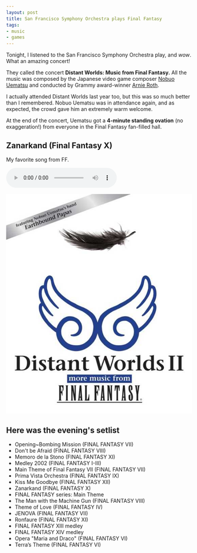 ```yaml
---
layout: post
title: San Francisco Symphony Orchestra plays Final Fantasy
tags:
- music
- games
---
```


Tonight, I listened to the San Francisco Symphony Orchestra play, and *wow*. What an amazing concert!

They called the concert **Distant Worlds: Music from Final Fantasy.** All the music was composed by the Japanese video game composer [Nobuo Uematsu](http://en.wikipedia.org/wiki/Nobuo_Uematsu) and conducted by Grammy award-winner [Arnie Roth](http://en.wikipedia.org/wiki/Arnie_Roth).

I actually attended Distant Worlds last year too, but this was so much better than I remembered. Nobuo Uematsu was in attendance again, and as expected, the crowd gave him an extremely warm welcome.

At the end of the concert, Uematsu got a **4-minute standing ovation** (no exaggeration!) from everyone in the Final Fantasy fan-filled hall.

## Zanarkand (Final Fantasy X)

My favorite song from FF.

<audio controls preload="auto">
  <source src="/images/Zanarkand-Final-Fantasy-X.mp3" type="audio/mpeg">
  <source src="/images/Zanarkand-Final-Fantasy-X.ogg" type="audio/ogg">
</audio>

![Final Fantasy Distant Worlds II](/images/DistantWorldsII.jpg)

## Here was the evening's setlist

- Opening~Bombing Mission (FINAL FANTASY VII)
- Don't be Afraid (FINAL FANTASY VIII)
- Memoro de la Stono (FINAL FANTASY XI)
- Medley 2002 (FINAL FANTASY I-III)
- Main Theme of Final Fantasy VII (FINAL FANTASY VII)
- Prima Vista Orchestra (FINAL FANTASY IX)
- Kiss Me Goodbye (FINAL FANTASY XII)
- Zanarkand (FINAL FANTASY X)
- FINAL FANTASY series: Main Theme
- The Man with the Machine Gun (FINAL FANTASY VIII)
- Theme of Love (FINAL FANTASY IV)
- JENOVA (FINAL FANTASY VII)
- Ronfaure (FINAL FANTASY XI)
- FINAL FANTASY XIII medley
- FINAL FANTASY XIV medley
- Opera "Maria and Draco" (FINAL FANTASY VI)
- Terra’s Theme (FINAL FANTASY VI)